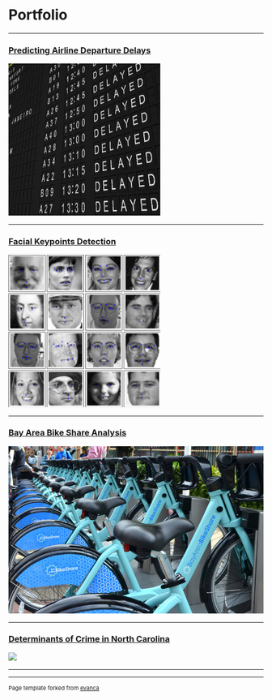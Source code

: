 # Portfolio

---
### [Predicting Airline Departure Delays](/sample_page)
<img src="images/Delayed.jpg?raw=true" width="300" height="300"/>

---
### [Facial Keypoints Detection](/pdf/sample_presentation.pdf)
<img src="images/Facial_Keypoints_Kaggle2.png?raw=true" width="300" height="300"/>

---
### [Bay Area Bike Share Analysis](http://example.com/)
<img src="images/BikeShare.jpg?raw=true"/>

---
### [Determinants of Crime in North Carolina](http://example.com/)
<img src="images/dummy_thumbnail.jpg?raw=true"/>

---






---
<p style="font-size:11px">Page template forked from <a href="https://github.com/evanca/quick-portfolio">evanca</a></p>

